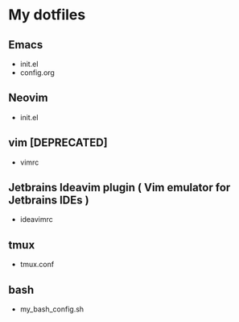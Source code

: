 # My dotfiles

## Emacs
- init.el
- config.org

## Neovim
- init.el

## vim [DEPRECATED]
- vimrc

## Jetbrains Ideavim plugin ( Vim emulator for Jetbrains IDEs )
- ideavimrc

## tmux
- tmux.conf

## bash
- my_bash_config.sh
